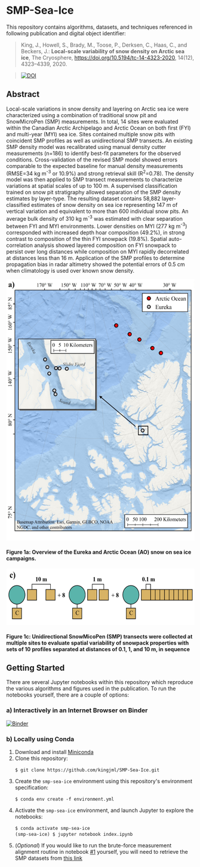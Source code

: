 # SMP-Sea-Ice


This repository contains algorithms, datasets, and techniques referenced in following publication and digital object identifier:

> King, J., Howell, S., Brady, M., Toose, P., Derksen, C., Haas, C., and Beckers, J.: <b>Local-scale variability of snow density on Arctic sea ice</b>, The Cryosphere, https://doi.org/10.5194/tc-14-4323-2020, 14(12), 4323–4339, 2020.

> [![DOI](https://zenodo.org/badge/DOI/10.5281/zenodo.4068349.svg)](https://doi.org/10.5281/zenodo.4068349)



## Abstract
Local-scale variations in snow density and layering on Arctic sea ice were characterized using a combination of traditional snow pit and SnowMicroPen (SMP) measurements. In total, 14 sites were evaluated within the Canadian Arctic Archipelago and Arctic Ocean on both first (FYI) and multi-year (MYI) sea ice. Sites contained multiple snow pits with coincident SMP profiles as well as unidirectional SMP transects. An existing SMP density model was recalibrated using manual density cutter measurements (n=186) to identify best-fit parameters for the observed conditions. Cross-validation of the revised SMP model showed errors comparable to the expected baseline for manual density measurements (RMSE=34 kg m<sup>-3</sup> or 10.9%) and strong retrieval skill (R<sup>2</sup>=0.78). The density model was then applied to SMP transect measurements to characterize variations at spatial scales of up to 100 m. A supervised classification trained on snow pit stratigraphy allowed separation of the SMP density estimates by layer-type. The resulting dataset contains 58,882 layer-classified estimates of snow density on sea ice representing 147 m of vertical variation and equivalent to more than 600 individual snow pits. An average bulk density of 310 kg m<sup>-3</sup> was estimated with clear separation between FYI and MYI environments. Lower densities on MYI (277 kg m<sup>-3</sup>) corresponded with increased depth hoar composition (49.2%), in strong contrast to composition of the thin FYI snowpack (19.8%). Spatial auto-correlation analysis showed layered composition on FYI snowpack to persist over long distances while composition on MYI rapidly decorrelated at distances less than 16 m. Application of the SMP profiles to determine propagation bias in radar altimetry showed the potential errors of 0.5 cm when climatology is used over known snow density.

<img src="./output/figures/Fig01a_SiteDiagram_lowres.png" height=700>

#### Figure 1a: Overview of the Eureka and Arctic Ocean (AO) snow on sea ice campaigns.

<img src="./output/figures/Fig01c_SamplingDiagram_lowres.png" height=150>

#### Figure 1c: Unidirectional SnowMicoPen (SMP) transects were collected at multiple sites to evaluate spatial variability of snowpack properties with sets of 10 profiles separated at distances of 0.1, 1, and 10 m, in sequence

## Getting Started
There are several Jupyter notebooks within this repository which reproduce the various algorithms and figures used in the publication. To run the notebooks yourself, there are a couple of options:
### a) Interactively in an Internet Browser on Binder

[![Binder](https://mybinder.org/badge_logo.svg)](https://mybinder.org/v2/gh/kingjml/SMP-Sea-Ice/master?filepath=index.ipynb)


### b) Locally using Conda
1) Download and install [Miniconda](https://docs.conda.io/en/latest/miniconda.html)
2) Clone this repository:
    ```
    $ git clone https://github.com/kingjml/SMP-Sea-Ice.git
    ```
3) Create the `smp-sea-ice` environment using this repository's environment specification:
    ```
    $ conda env create -f environment.yml
    ```
4) Activate the `smp-sea-ice` environment, and launch Jupyter to explore the notebooks:
    ```
    $ conda activate smp-sea-ice
    (smp-sea-ice) $ jupyter notebook index.ipynb
    ```
5) (*Optional*) If you would like to run the brute-force measurement alignment routine in notebook 
[#1](./Part_1_Validation.ipynb) yourself, you will need to retrieve the SMP datasets from [this link](https://zenodo.org/record/4068349/files/King-SMP.zip)

